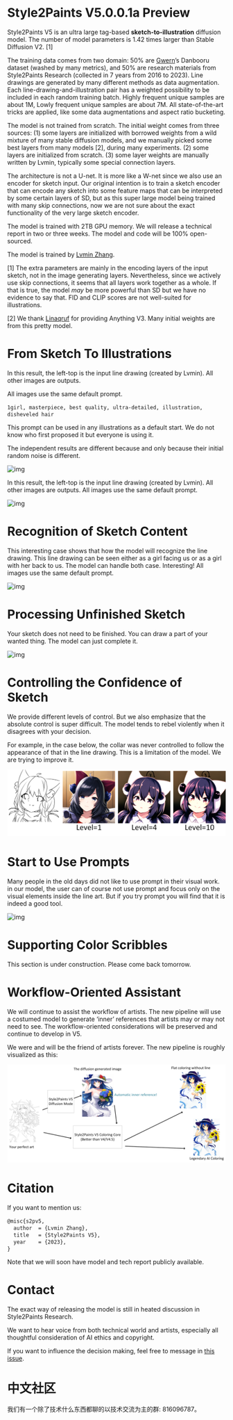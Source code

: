 # Style2Paints V5.0.0.1a Preview

Style2Paints V5 is an ultra large tag-based **sketch-to-illustration** diffusion model. The number of model parameters is 1.42 times larger than Stable Diffusion V2. [1]

The training data comes from two domain: 50% are [Gwern](https://www.gwern.net/)’s Danbooru dataset (washed by many metrics), and 50% are research materials from Style2Paints Research (collected in 7 years from 2016 to 2023). Line drawings are generated by many different methods as data augmentation. Each line-drawing-and-illustration pair has a weighted possibility to be included in each random training batch. Highly frequent unique samples are about 1M, Lowly frequent unique samples are about 7M. All state-of-the-art tricks are applied, like some data augmentations and aspect ratio bucketing.

The model is not trained from scratch. The initial weight comes from three sources: (1) some layers are initialized with borrowed weights from a wild mixture of many stable diffusion models, and we manually picked some best layers from many models [2], during many experiments. (2) some layers are initialized from scratch. (3) some layer weights are manually written by Lvmin, typically some special connection layers.

The architecture is not a U-net. It is more like a W-net since we also use an encoder for sketch input. Our original intention is to train a sketch encoder that can encode any sketch into some feature maps that can be interpreted by some certain layers of SD, but as this super large model being trained with many skip connections, now we are not sure about the exact functionality of the very large sketch encoder. 

The model is trained with 2TB GPU memory. We will release a technical report in two or three weeks. The model and code will be 100% open-sourced. 

The model is trained by [Lvmin Zhang](https://lllyasviel.github.io/Style2PaintsResearch/lvmin).

[1] The extra parameters are mainly in the encoding layers of the input sketch, not in the image generating layers. Nevertheless, since we actively use skip connections, it seems that all layers work together as a whole. If that is true, the model *may* be more powerful than SD but we have no evidence to say that. FID and CLIP scores are not well-suited for illustrations.

[2] We thank [Linaqruf](https://huggingface.co/Linaqruf) for providing Anything V3. Many initial weights are from this pretty model.

# From Sketch To Illustrations

In this result, the left-top is the input line drawing (created by Lvmin). All other images are outputs.

All images use the same default prompt.

    1girl, masterpiece, best quality, ultra-detailed, illustration, disheveled hair

This prompt can be used in any illustrations as a default start. We do not know who first proposed it but everyone is using it.

The independent results are different because and only because their initial random noise is different.

![img](imgs/3.png)

In this result, the left-top is the input line drawing (created by Lvmin). All other images are outputs. All images use the same default prompt.

![img](imgs/2.png)

# Recognition of Sketch Content

This interesting case shows that how the model will recognize the line drawing. This line drawing can be seen either as a girl facing us or as a girl with her back to us. The model can handle both case. Interesting! All images use the same default prompt.

![img](imgs/1.png)

# Processing Unfinished Sketch

Your sketch does not need to be finished. You can draw a part of your wanted thing. The model can just complete it.

![img](imgs/4.png)

# Controlling the Confidence of Sketch

We provide different levels of control. But we also emphasize that the absolute control is super difficult. The model tends to rebel violently when it disagrees with your decision.

For example, in the case below, the collar was never controlled to follow the appearance of that in the line drawing. This is a limitation of the model. We are trying to improve it.

![img](imgs/5.png)

# Start to Use Prompts

Many people in the old days did not like to use prompt in their visual work. in our model, the user can of course not use prompt and focus only on the visual elements inside the line art. But if you try prompt you will find that it is indeed a good tool.

![img](imgs/6.png)

# Supporting Color Scribbles

This section is under construction. Please come back tomorrow.

# Workflow-Oriented Assistant

We will continue to assist the workflow of artists. The new pipeline will use a costumed model to generate ‘inner’ references that artists may or may not need to see. The workflow-oriented considerations will be preserved and continue to develop in V5.

We were and will be the friend of artists forever. The new pipeline is roughly visualized as this:

![img](imgs/a1.png)

# Citation

If you want to mention us:

    @misc{s2pv5,
      author  = {Lvmin Zhang},
      title   = {Style2Paints V5},
      year    = {2023},
    }

Note that we will soon have model and tech report publicly available.

# Contact

The exact way of releasing the model is still in heated discussion in Style2Paints Research.

We want to hear voice from both technical world and artists, especially all thoughtful consideration of AI ethics and copyright.

If you want to influence the decision making, feel free to message in [this issue](https://github.com/lllyasviel/style2paints/issues/205).

# 中文社区

我们有一个除了技术什么东西都聊的以技术交流为主的群: 816096787。
